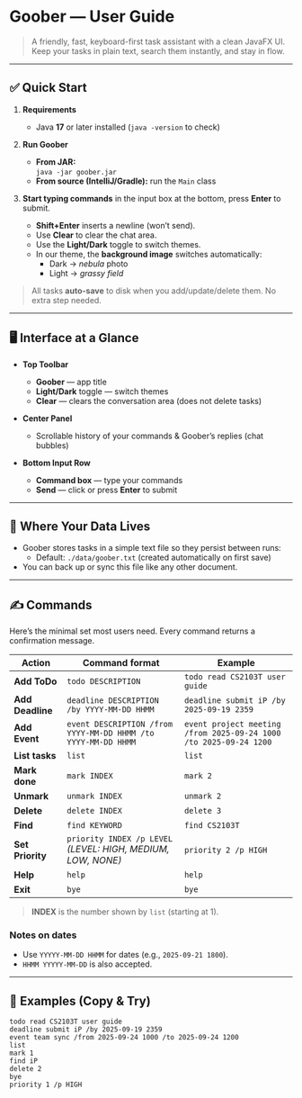 # Goober — User Guide

> A friendly, fast, keyboard-first task assistant with a clean JavaFX UI.  
> Keep your tasks in plain text, search them instantly, and stay in flow.

---

## ✅ Quick Start

1. **Requirements**
   - Java **17** or later installed (`java -version` to check)

2. **Run Goober**
   - **From JAR:**  
     `java -jar goober.jar`
   - **From source (IntelliJ/Gradle):** run the `Main` class

3. **Start typing commands** in the input box at the bottom, press **Enter** to submit.
   - **Shift+Enter** inserts a newline (won’t send).
   - Use **Clear** to clear the chat area.
   - Use the **Light/Dark** toggle to switch themes.
   - In our theme, the **background image** switches automatically:
      - Dark → *nebula* photo
      - Light → *grassy field*

> All tasks **auto-save** to disk when you add/update/delete them. No extra step needed.

---

## 🖥️ Interface at a Glance

- **Top Toolbar**
   - **Goober** — app title
   - **Light/Dark** toggle — switch themes
   - **Clear** — clears the conversation area (does not delete tasks)

- **Center Panel**
   - Scrollable history of your commands & Goober’s replies (chat bubbles)

- **Bottom Input Row**
   - **Command box** — type your commands
   - **Send** — click or press **Enter** to submit

---

## 💾 Where Your Data Lives

- Goober stores tasks in a simple text file so they persist between runs:
   - Default: `./data/goober.txt` (created automatically on first save)
- You can back up or sync this file like any other document.

---

## ✍️ Commands

Here’s the minimal set most users need. Every command returns a confirmation message.

| Action            | Command format                                                | Example                                                           |
|-------------------|---------------------------------------------------------------|-------------------------------------------------------------------|
| **Add ToDo**      | `todo DESCRIPTION`                                            | `todo read CS2103T user guide`                                    |
| **Add Deadline**  | `deadline DESCRIPTION /by YYYY-MM-DD HHMM`                    | `deadline submit iP /by 2025-09-19 2359`                          |
| **Add Event**     | `event DESCRIPTION /from YYYY-MM-DD HHMM /to YYYY-MM-DD HHMM` | `event project meeting /from 2025-09-24 1000 /to 2025-09-24 1200` |
| **List tasks**    | `list`                                                        | `list`                                                            |
| **Mark done**     | `mark INDEX`                                                  | `mark 2`                                                          |
| **Unmark**        | `unmark INDEX`                                                | `unmark 2`                                                        |
| **Delete**        | `delete INDEX`                                                | `delete 3`                                                        |
| **Find**          | `find KEYWORD`                                                | `find CS2103T`                                                    |
| **Set Priority**  | `priority INDEX /p LEVEL` *(LEVEL: HIGH, MEDIUM, LOW, NONE)*  | `priority 2 /p HIGH`                                              |
| **Help**          | `help`                                                        | `help`                                                            |
| **Exit**          | `bye`                                                         | `bye`                                                             |

> **INDEX** is the number shown by `list` (starting at 1).

### Notes on dates
- Use `YYYYY-MM-DD HHMM` for dates (e.g., `2025-09-21 1800`).
- `HHMM YYYYY-MM-DD` is also accepted.

---

## 🧭 Examples (Copy & Try)

```text
todo read CS2103T user guide
deadline submit iP /by 2025-09-19 2359
event team sync /from 2025-09-24 1000 /to 2025-09-24 1200
list
mark 1
find iP
delete 2
bye
priority 1 /p HIGH